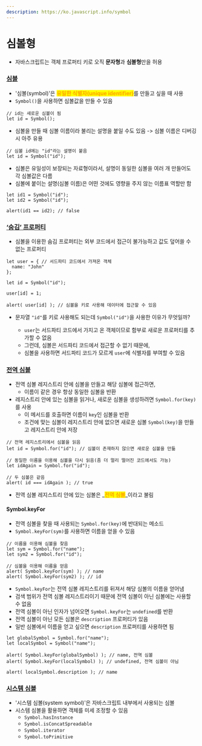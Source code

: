 ```yaml
---
description: https://ko.javascript.info/symbol
---
```


# 심볼형

* 자바스크립트는 객체 프로퍼티 키로 오직 **문자형**과 **심볼형**만을 허용



### [심볼](https://ko.javascript.info/symbol#ref-1137)

* '심볼(symbol)'은 <mark style="color:orange;">**유일한 식별자(unique identifier)**</mark>를 만들고 싶을 때 사용
* `Symbol()`을 사용하면 심볼값을 만들 수 있음 &#x20;

```
// id는 새로운 심볼이 됨
let id = Symbol();
```

* 심볼을 만들 때 심볼 이름이라 불리는 설명을 붙일 수도 있음 -> 심볼 이름은 디버깅 시 아주 유용

```
// 심볼 id에는 "id"라는 설명이 붙음
let id = Symbol("id");
```

* 심볼은 유일성이 보장되는 자료형이라서, 설명이 동일한 심볼을 여러 개 만들어도 각 심볼값은 다름
* 심볼에 붙이는 설명(심볼 이름)은 어떤 것에도 영향을 주지 않는 이름표 역할만 함

```
let id1 = Symbol("id");
let id2 = Symbol("id");

alert(id1 == id2); // false
```



### [‘숨김’ 프로퍼티](https://ko.javascript.info/symbol#ref-1138)

* 심볼을 이용한 숨김 프로퍼티는 외부 코드에서 접근이 불가능하고 값도 덮어쓸 수 없는 프로퍼티

```
let user = { // 서드파티 코드에서 가져온 객체
  name: "John"
};

let id = Symbol("id");

user[id] = 1;

alert( user[id] ); // 심볼을 키로 사용해 데이터에 접근할 수 있음  
```

*   문자열 `"id"`를 키로 사용해도 되는데 `Symbol("id")`을 사용한 이유가 무엇일까?

    * `user`는 서드파티 코드에서 가지고 온 객체이므로 함부로 새로운 프로퍼티를 추가할 수 없음
    * 그런데, 심볼은 서드파티 코드에서 접근할 수 없기 때문에,&#x20;
    * 심볼을 사용하면 서드파티 코드가 모르게 `user`에 식별자를 부여할 수 있음



### [전역 심볼](https://ko.javascript.info/symbol#ref-1141)

* 전역 심볼 레지스트리 안에 심볼을 만들고 해당 심볼에 접근하면,&#x20;
  * 이름이 같은 경우 항상 동일한 심볼을 반환
* 레지스트리 안에 있는 심볼을 읽거나, 새로운 심볼을 생성하려면 `Symbol.for(key)`를 사용
  * 이 메서드를 호출하면 이름이 `key`인 심볼을 반환
  * &#x20;조건에 맞는 심볼이 레지스트리 안에 없으면 새로운 심볼 `Symbol(key)`을 만들고 레지스트리 안에 저장

```
// 전역 레지스트리에서 심볼을 읽음
let id = Symbol.for("id"); // 심볼이 존재하지 않으면 새로운 심볼을 만듦

// 동일한 이름을 이용해 심볼을 다시 읽음(좀 더 멀리 떨어진 코드에서도 가능)
let idAgain = Symbol.for("id");

// 두 심볼은 같음
alert( id === idAgain ); // true
```

* 전역 심볼 레지스트리 안에 있는 심볼은 _<mark style="color:orange;">**전역 심볼**</mark>_이라고 불림

#### Symbol.keyFor

* 전역 심볼을 찾을 때 사용되는 `Symbol.for(key)`에 반대되는 메소드 &#x20;
* `Symbol.keyFor(sym)`를 사용하면 이름을 얻을 수 있음

```
// 이름을 이용해 심볼을 찾음
let sym = Symbol.for("name");
let sym2 = Symbol.for("id");

// 심볼을 이용해 이름을 얻음
alert( Symbol.keyFor(sym) ); // name
alert( Symbol.keyFor(sym2) ); // id
```

* `Symbol.keyFor`는 전역 심볼 레지스트리를 뒤져서 해당 심볼의 이름을 얻어냄
* 검색 범위가 전역 심볼 레지스트리이기 때문에 전역 심볼이 아닌 심볼에는 사용할 수 없음
* 전역 심볼이 아닌 인자가 넘어오면 `Symbol.keyFor`는 `undefined`를 반환
* 전역 심볼이 아닌 모든 심볼은 `description` 프로퍼티가 있음
* 일반 심볼에서 이름을 얻고 싶으면 `description` 프로퍼티를 사용하면 됨

```
let globalSymbol = Symbol.for("name");
let localSymbol = Symbol("name");

alert( Symbol.keyFor(globalSymbol) ); // name, 전역 심볼
alert( Symbol.keyFor(localSymbol) ); // undefined, 전역 심볼이 아님

alert( localSymbol.description ); // name
```



### [시스템 심볼](https://ko.javascript.info/symbol#ref-1143)

* '시스템 심볼(system symbol)'은 자바스크립트 내부에서 사용되는 심볼
* 시스템 심볼을 활용하면 객체를 미세 조정할 수 있음
  * `Symbol.hasInstance`
  * `Symbol.isConcatSpreadable`
  * `Symbol.iterator`
  * `Symbol.toPrimitive`
